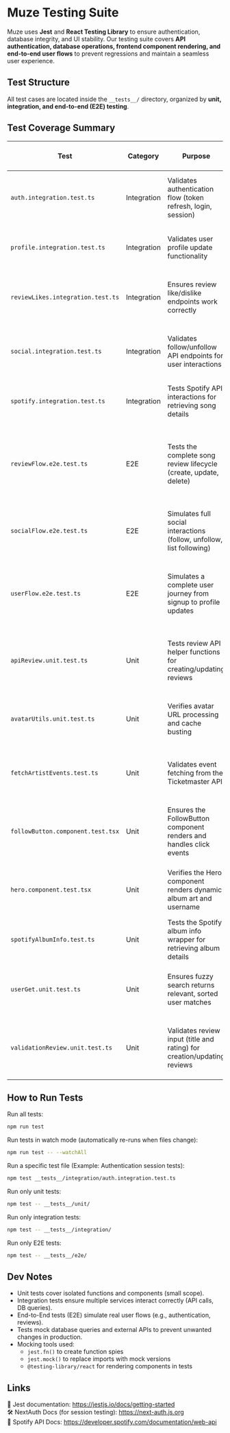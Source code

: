 # Muze Testing Suite  

Muze uses **Jest** and **React Testing Library** to ensure authentication, database integrity, and UI stability. Our testing suite covers **API authentication, database operations, frontend component rendering, and end-to-end user flows** to prevent regressions and maintain a seamless user experience.  

## Test Structure  

All test cases are located inside the `__tests__/` directory, organized by **unit, integration, and end-to-end (E2E) testing**.

## Test Coverage Summary


| **Test**                         | **Category**   | **Purpose**                                                     | **Test Oracle (Pass/Fail Criteria)**                                          | **Edge Cases**                                           |
|----------------------------------|----------------|-----------------------------------------------------------------|-------------------------------------------------------------------------------|---------------------------------------------------------|
| `auth.integration.test.ts`       | Integration    | Validates authentication flow (token refresh, login, session)    | ✅ Returns new token when expired <br> ❌ Fails if token remains unchanged         | Expired token, missing user session                     |
| `profile.integration.test.ts`    | Integration    | Validates user profile update functionality                      | ✅ Updates username, bio, and avatar <br> ❌ Fails on invalid input                    | Username too short, avatar upload failure               |
| `reviewLikes.integration.test.ts`| Integration    | Ensures review like/dislike endpoints work correctly             | ✅ Registers and removes likes accurately <br> ❌ Inconsistent like counts            | Concurrent likes/unlikes, already liked scenario         |
| `social.integration.test.ts`     | Integration    | Validates follow/unfollow API endpoints for user interactions      | ✅ Allows follow/unfollow actions <br> ❌ Prevents self-follow and errors               | Following a new user, unfollow edge conditions           |
| `spotify.integration.test.ts`    | Integration    | Tests Spotify API interactions for retrieving song details         | ✅ Retrieves song info correctly <br> ❌ Fails if API request errors                  | Missing album art, no artist data                        |
| `reviewFlow.e2e.test.ts`         | E2E            | Tests the complete song review lifecycle (create, update, delete)    | ✅ Successfully creates, updates, retrieves, and deletes a review <br> ❌ Fails on missing/invalid input | Empty title, invalid rating (e.g., 0 or 6)               |
| `socialFlow.e2e.test.ts`         | E2E            | Simulates full social interactions (follow, unfollow, list following)  | ✅ Follows and unfollows users correctly <br> ❌ Fails on self-follow or session error  | Self-follow attempt, session failure                    |
| `userFlow.e2e.test.ts`           | E2E            | Simulates a complete user journey from signup to profile updates   | ✅ Successfully registers a new user, logs in, updates profile <br> ❌ Fails on invalid input or session issues | Missing password, duplicate username                    |
| `apiReview.unit.test.ts`         | Unit           | Tests review API helper functions for creating/updating reviews      | ✅ Processes valid review inputs correctly <br> ❌ Returns error on invalid input      | Missing title, invalid rating                            |
| `avatarUtils.unit.test.ts`       | Unit           | Verifies avatar URL processing and cache busting                     | ✅ Appends a timestamp for cache busting <br> ❌ Alters base64 image data             | No profile picture, malformed URL                        |
| `fetchArtistEvents.test.ts`      | Unit           | Validates event fetching from the Ticketmaster API                   | ✅ Parses event data correctly <br> ❌ Throws error on HTTP failure                   | API error, no events returned                            |
| `followButton.component.test.tsx`| Unit           | Ensures the FollowButton component renders and handles click events   | ✅ Renders correct text and invokes click handler <br> ❌ Incorrect behavior on click    | Loading state, rapid clicking                            |
| `hero.component.test.tsx`        | Unit           | Verifies the Hero component renders dynamic album art and username     | ✅ Displays username and album covers properly <br> ❌ Fails when data is missing       | No album covers, empty username                         |
| `spotifyAlbumInfo.test.ts`       | Unit           | Tests the Spotify album info wrapper for retrieving album details      | ✅ Returns correct album information <br> ❌ Returns null on API errors                | API failure, incomplete album data                       |
| `userGet.unit.test.ts`           | Unit           | Ensures fuzzy search returns relevant, sorted user matches             | ✅ Returns sorted and relevant users <br> ❌ Fails when no matches are found            | Partial username match, no results found                 |
| `validationReview.unit.test.ts`  | Unit           | Validates review input (title and rating) for creation/updating reviews  | ✅ Accepts valid review inputs <br> ❌ Returns error for empty title or invalid rating  | Title too long, rating out of allowed range              |

## How to Run Tests  

Run all tests:  
```bash
npm run test
```

Run tests in watch mode (automatically re-runs when files change):
```bash
npm run test -- --watchAll
```

Run a specific test file (Example: Authentication session tests):
```bash
npm test __tests__/integration/auth.integration.test.ts
```

Run only unit tests:
```bash
npm test -- __tests__/unit/
```

Run only integration tests:
```bash
npm test -- __tests__/integration/
```

Run only E2E tests:
```bash
npm test -- __tests__/e2e/
```
## Dev Notes

- Unit tests cover isolated functions and components (small scope).
- Integration tests ensure multiple services interact correctly (API calls, DB queries).
- End-to-End tests (E2E) simulate real user flows (e.g., authentication, reviews).
- Tests mock database queries and external APIs to prevent unwanted changes in production.
- Mocking tools used:
    - `jest.fn()` to create function spies
    - `jest.mock()` to replace imports with mock versions
    - `@testing-library/react` for rendering components in tests

## Links

📘 Jest documentation: https://jestjs.io/docs/getting-started 
<br> 🛠 NextAuth Docs (for session testing): https://next-auth.js.org
<br> 🎵 Spotify API Docs: https://developer.spotify.com/documentation/web-api
